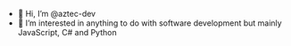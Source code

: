- 👋 Hi, I’m @aztec-dev
- 👀 I’m interested in anything to do with software development but mainly JavaScript, C# and Python

<!---
aztec-dev/aztec-dev is a ✨ special ✨ repository because its `README.md` (this file) appears on your GitHub profile.
You can click the Preview link to take a look at your changes.
--->
